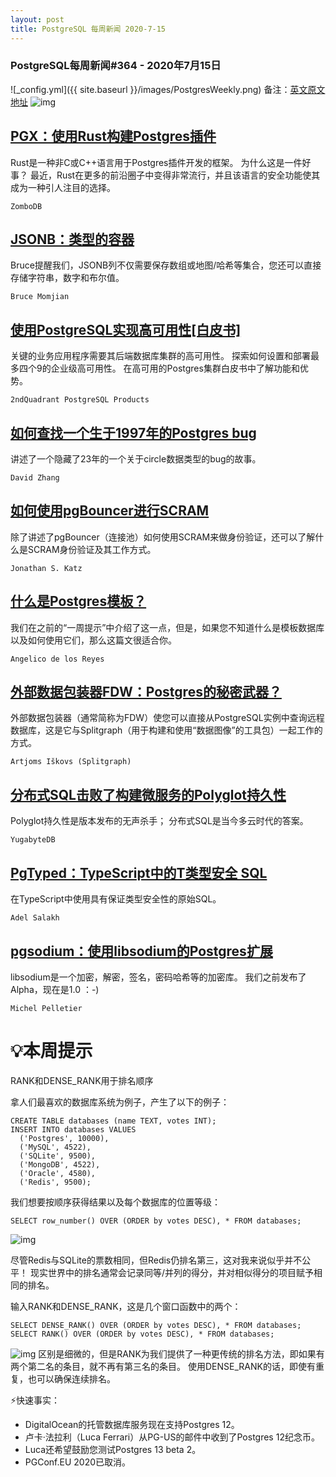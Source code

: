```yaml
---
layout: post
title: PostgreSQL 每周新闻 2020-7-15
---
```

### PostgreSQL每周新闻#364 - 2020年7月15日
![_config.yml]({{ site.baseurl }}/images/PostgresWeekly.png)
备注：[英文原文地址](https://postgresweekly.com/issues/364)
![img](https://res.cloudinary.com/cpress/image/upload/w_1280,e_sharpen:60/v1594744377/p6foxmu22977srw8jh18.png)
## [PGX：使用Rust构建Postgres插件](https://postgresweekly.com/link/91774/web)
Rust是一种非C或C++语言用于Postgres插件开发的框架。 为什么这是一件好事？ 最近，Rust在更多的前沿圈子中变得非常流行，并且该语言的安全功能使其成为一种引人注目的选择。


`ZomboDB `
## [JSONB：类型的容器](https://postgresweekly.com/link/91775/web)
Bruce提醒我们，JSONB列不仅需要保存数组或地图/哈希等集合，您还可以直接存储字符串，数字和布尔值。


`Bruce Momjian `
## [使用PostgreSQL实现高可用性[白皮书]](https://postgresweekly.com/link/91776/web)
关键的业务应用程序需要其后端数据库集群的高可用性。 探索如何设置和部署最多四个9的企业级高可用性。 在高可用的Postgres集群白皮书中了解功能和优势。


`2ndQuadrant PostgreSQL Products `
## [如何查找一个生于1997年的Postgres bug](https://postgresweekly.com/link/91777/web)
讲述了一个隐藏了23年的一个关于circle数据类型的bug的故事。


`David Zhang `
## [如何使用pgBouncer进行SCRAM](https://postgresweekly.com/link/91782/web)
除了讲述了pgBouncer（连接池）如何使用SCRAM来做身份验证，还可以了解什么是SCRAM身份验证及其工作方式。


`Jonathan S. Katz `
## [什么是Postgres模板？](https://postgresweekly.com/link/91784/web)
我们在之前的“一周提示”中介绍了这一点，但是，如果您不知道什么是模板数据库以及如何使用它们，那么这篇文很适合你。


`Angelico de los Reyes `
## [外部数据包装器FDW：Postgres的秘密武器？](https://postgresweekly.com/link/91785/web)
外部数据包装器（通常简称为FDW）使您可以直接从PostgreSQL实例中查询远程数据库，这是它与Splitgraph（用于构建和使用“数据图像”的工具包）一起工作的方式。


`Artjoms Iškovs (Splitgraph) `
## [分布式SQL击败了构建微服务的Polyglot持久性](https://postgresweekly.com/link/91786/web)
Polyglot持久性是版本发布的无声杀手； 分布式SQL是当今多云时代的答案。


`YugabyteDB `
## [PgTyped：TypeScript中的T类型安全 SQL](https://postgresweekly.com/link/91787/web)
在TypeScript中使用具有保证类型安全性的原始SQL。


`Adel Salakh `
## [pgsodium：使用libsodium的Postgres扩展](https://postgresweekly.com/link/91788/web)
libsodium是一个加密，解密，签名，密码哈希等的加密库。 我们之前发布了Alpha，现在是1.0 ：-)


`Michel Pelletier `
# 💡本周提示
RANK和DENSE_RANK用于排名顺序

拿人们最喜欢的数据库系统为例子，产生了以下的例子：
```
CREATE TABLE databases (name TEXT, votes INT);
INSERT INTO databases VALUES
  ('Postgres', 10000),
  ('MySQL', 4522),
  ('SQLite', 9500),
  ('MongoDB', 4522),
  ('Oracle', 4580),
  ('Redis', 9500);
```
我们想要按顺序获得结果以及每个数据库的位置等级：

```
SELECT row_number() OVER (ORDER by votes DESC), * FROM databases;
```
![img](https://res.cloudinary.com/cpress/image/upload/w_1280,e_sharpen:60,g_north,h_410,c_crop/cxvt9iro8cn0hlby7ey8.png)

尽管Redis与SQLite的票数相同，但Redis仍排名第三，这对我来说似乎并不公平！ 现实世界中的排名通常会记录同等/并列的得分，并对相似得分的项目赋予相同的排名。

输入RANK和DENSE_RANK，这是几个窗口函数中的两个：

```
SELECT DENSE_RANK() OVER (ORDER by votes DESC), * FROM databases;
SELECT RANK() OVER (ORDER by votes DESC), * FROM databases;
```
![img](https://res.cloudinary.com/cpress/image/upload/w_1280,e_sharpen:60/v1594652204/y9ccymacboucz3zeyc5m.png)
区别是细微的，但是RANK为我们提供了一种更传统的排名方法，即如果有两个第二名的条目，就不再有第三名的条目。 使用DENSE_RANK的话，即使有重复，也可以确保连续排名。

⚡️快速事实：
* DigitalOcean的托管数据库服务现在支持Postgres 12。
* 卢卡·法拉利（Luca Ferrari）从PG-US的邮件中收到了Postgres 12纪念币。
* Luca还希望鼓励您测试Postgres 13 beta 2。
* PGConf.EU 2020已取消。

